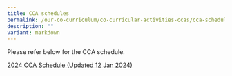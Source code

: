 ```yaml
---
title: CCA schedules
permalink: /our-co-curriculum/co-curricular-activities-ccas/cca-schedule/
description: ""
variant: markdown
---
```

Please refer below&nbsp;for the CCA schedule.&nbsp;

[2024 CCA Schedule (Updated 12 Jan 2024)](/files/FINAL_2024_CCA_Schedule_Updated_12012024.pdf)